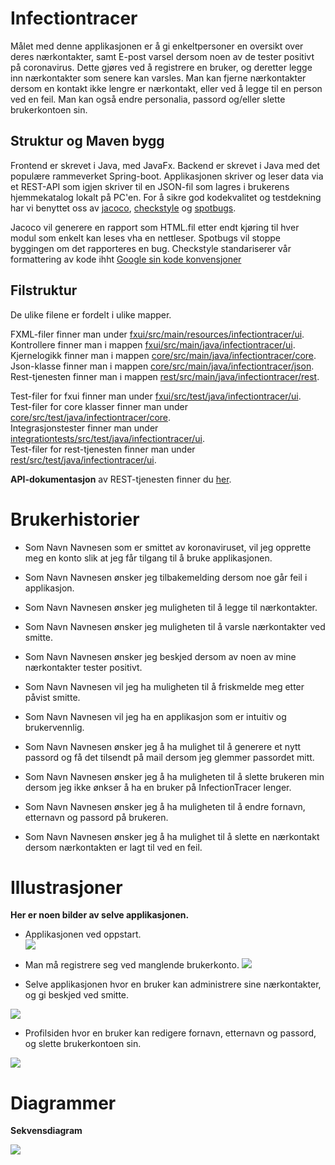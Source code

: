 # Infectiontracer

Målet med denne applikasjonen er å gi enkeltpersoner en oversikt over deres nærkontakter, samt E-post varsel dersom noen av de tester positivt på coronavirus. Dette gjøres ved å registrere en bruker, og deretter legge inn nærkontakter som senere kan varsles. Man kan fjerne nærkontakter dersom en kontakt ikke lengre er nærkontakt, eller ved å legge til en person ved en feil. Man kan også endre personalia, passord og/eller slette brukerkontoen sin. 

## Struktur og Maven bygg

Frontend er skrevet i Java, med JavaFx. Backend er skrevet i Java med det populære rammeverket Spring-boot. Applikasjonen skriver og leser data via et REST-API som igjen skriver til en JSON-fil som lagres i brukerens hjemmekatalog lokalt på PC'en. For å sikre god kodekvalitet og testdekning har vi benyttet oss av [jacoco](https://www.eclemma.org/jacoco/), [checkstyle](https://checkstyle.sourceforge.io/) og [spotbugs](https://spotbugs.github.io/). 

Jacoco vil generere en rapport som HTML.fil etter endt kjøring til hver modul som enkelt kan leses vha en nettleser. 
Spotbugs vil stoppe byggingen om det rapporteres en bug.
Checkstyle standariserer vår formattering av kode ihht [Google sin kode konvensjoner](https://github.com/checkstyle/checkstyle/blob/master/src/main/resources/google_checks.xml)



## Filstruktur

De ulike filene er fordelt i ulike mapper. <br>

FXML-filer finner man under [fxui/src/main/resources/infectiontracer/ui](fxui/src/main/resources/infectiontracer/ui/). <br>
Kontrollere finner man i mappen [fxui/src/main/java/infectiontracer/ui](fxui/src/main/java/infectiontracer/ui/). <br>
Kjernelogikk finner man i mappen [core/src/main/java/infectiontracer/core](core/src/main/java/infectiontracer/core/). <br>
Json-klasse finner man i mappen [core/src/main/java/infectiontracer/json](core/src/main/java/infectiontracer/json/). <br>
Rest-tjenesten finner man i mappen [rest/src/main/java/infectiontracer/rest](rest/src/main/java/infectiontracer/rest/). <br>

Test-filer for fxui finner man under [fxui/src/test/java/infectiontracer/ui](fxui/src/test/java/infectiontracer/ui/). <br>
Test-filer for core klasser finner man under [core/src/test/java/infectiontracer/core](core/src/test/java/infectiontracer/core/). <br>
Integrasjonstester finner man under [integrationtests/src/test/java/infectiontracer/ui](integrationtests/src/test/java/infectiontracer/ui/). <br>
Test-filer for rest-tjenesten finner man under [rest/src/test/java/infectiontracer/ui](rest/src/test/java/infectiontracer/ui/). <br>




**API-dokumentasjon** av REST-tjenesten finner du [her](https://documenter.getpostman.com/view/14944616/UVJYHySS?fbclid=IwAR0qR2jcDQGa54JkL8ySvVE5ZJCRAWiQy8QLyaC8vfphxTTRo-owYuh9gB0). <br>

# Brukerhistorier

- Som Navn Navnesen som er smittet av koronaviruset, vil jeg opprette meg en konto slik at jeg får tilgang til å bruke applikasjonen.

- Som Navn Navnesen ønsker jeg tilbakemelding dersom noe går feil i applikasjon.

- Som Navn Navnesen ønsker jeg muligheten til å legge til nærkontakter.

- Som Navn Navnesen ønsker jeg muligheten til å varsle nærkontakter ved smitte.

- Som Navn Navnesen ønsker jeg beskjed dersom av noen av mine nærkontakter tester positivt.

- Som Navn Navnesen vil jeg ha muligheten til å friskmelde meg etter påvist smitte. 

- Som Navn Navnesen vil jeg ha en applikasjon som er intuitiv og brukervennlig. 

- Som Navn Navnesen ønsker jeg å ha mulighet til å generere et nytt passord og få det tilsendt på mail dersom jeg glemmer passordet mitt.

- Som Navn Navnesen ønsker jeg å ha muligheten til å slette brukeren min dersom jeg ikke ønkser å ha en bruker på InfectionTracer lenger.

- Som Navn Navnesen ønsker jeg å ha muligheten til å endre fornavn, etternavn og passord på brukeren.

- Som Navn Navnesen ønsker jeg å ha mulighet til å slette en nærkontakt dersom nærkontakten er lagt til ved en feil.

# Illustrasjoner

**Her er noen bilder av selve applikasjonen.**

 - Applikasjonen ved oppstart.  
![](docs/release3/images/login.png)

- Man må registrere seg ved manglende brukerkonto.
![](docs/release3/images/registration.png)

- Selve applikasjonen hvor en bruker kan administrere sine nærkontakter, og gi beskjed ved smitte. 

![](docs/release3/images/main.png)

- Profilsiden hvor en bruker kan redigere fornavn, etternavn og passord, og slette brukerkontoen sin.

![](docs/release3/images/profile.png)

# Diagrammer

**Sekvensdiagram**

![](docs/release3/diagrams/sequencediagram.png)


